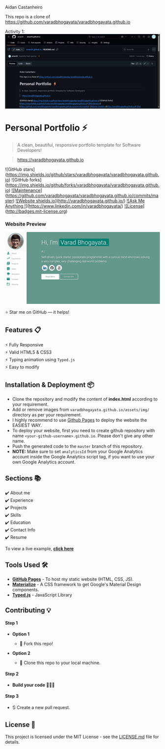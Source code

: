 Aidan Castanheiro

This repo is a clone of https://github.com/varadbhogayata/varadbhogayata.github.io

Activity 1:
![Activity 1](screenshots/Activity1.png)

# Personal Portfolio ⚡️

> A clean, beautiful, responsive portfolio template for Software Developers!

> https://varadbhogayata.github.io

!\[GitHub stars](https://img.shields.io/github/stars/varadbhogayata/varadbhogayata.github.io)
!\[GitHub forks](https://img.shields.io/github/forks/varadbhogayata/varadbhogayata.github.io)
[!\[Maintenance](https://img.shields.io/badge/maintained-yes-green.svg)](https://github.com/varadbhogayata/varadbhogayata.github.io/commits/master)
[!\[Website shields.io](https://img.shields.io/badge/website-up-yellow)](http://varadbhogayata.github.io/)
[!\[Ask Me Anything !](https://img.shields.io/badge/ask%20me-linkedin-1abc9c.svg)](https://www.linkedin.com/in/varadbhogayata/)
[!\[License](http://img.shields.io/:license-mit-blue.svg?style=flat-square)](http://badges.mit-license.org)

### Website Preview

<p align="center"> 
  <kbd>
    <a href="https://varadbhogayata.github.io" target="\_blank"><img src="examples/preview.gif">
  </a>
  </kbd>
</p>

:star: Star me on GitHub — it helps!

## Features 📋

⚡️ Fully Responsive  
⚡️ Valid HTML5 \& CSS3  
⚡️ Typing animation using `Typed.js`  
⚡️ Easy to modify

## Installation \& Deployment 📦

* Clone the repository and modify the content of **index.html** according to your requirement.
* Add or remove images from `varadbhogayata.github.io/assets/img/` directory as per your requirement.
* I highly recommend to use [Github Pages](https://create-react-app.dev/docs/deployment/#github-pages) to deploy the website the EASIEST WAY.
* To deploy your website, first you need to create github repository with name `<your-github-username>.github.io`. Please don't give any other name.
* Push the generated code to the `master` branch of this repository.
* **NOTE:** Make sure to set `analyticsId` from your Google Analytics account inside the Google Analytics script tag, if you want to use your own Google Analytics account.

## Sections 📚

✔️ About me  
✔️ Experience  
✔️ Projects   
✔️ Skills   
✔️ Education  
✔️ Contact Info  
✔️ Resume

To view a live example, [**click here**](https://varadbhogayata.github.io/)

## Tools Used 🛠️

* [**GitHub Pages**](https://create-react-app.dev/docs/deployment/#github-pages) - To host my static website (HTML, CSS, JS).
* [**Materialize**](https://materializecss.com/) - A CSS framework to get Google's Material Design components.
* [**Typed.js**](https://mattboldt.com/demos/typed-js/) - JavaScript Library

## Contributing 💡

#### Step 1

* **Option 1**

  * 🍴 Fork this repo!

* **Option 2**

  * 👯 Clone this repo to your local machine.



#### Step 2

* **Build your code** 🔨🔨🔨

#### Step 3

* 🔃 Create a new pull request.

## License 📄

This project is licensed under the MIT License - see the [LICENSE.md](./LICENSE) file for details.

